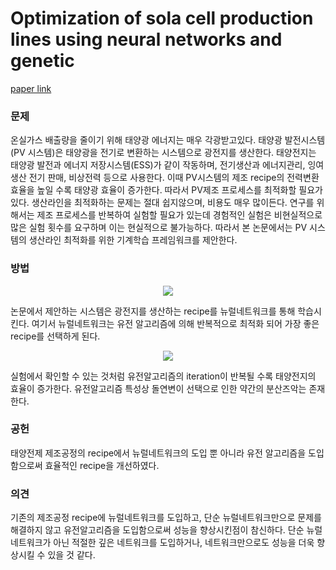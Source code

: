 # Optimization of sola cell production lines using neural networks and genetic

[paper link](https://pubs.acs.org/doi/full/10.1021/acsaem.0c01207)

### 문제

온실가스 배출량을 줄이기 위해 태양광 에너지는 매우 각광받고있다. 태양광 발전시스템(PV 시스템)은 태양광을 전기로 변환하는 시스템으로 광전지를 생산한다.
태양전지는 태양광 발전과 에너지 저장시스템(ESS)가 같이 작동하며, 전기생산과 에너지관리, 잉여생산 전기 판매, 비상전력 등으로 사용한다. 
이때 PV시스템의 제조 recipe의 전력변환 효율을 높일 수록 태양광 효율이 증가한다. 따라서 PV제조 프로세스를 최적화할 필요가 있다.
생산라인을 최적화하는 문제는 절대 쉽지않으며, 비용도 매우 많이든다. 연구를 위해서는 제조 프로세스를 반복하여 실험할 필요가 있는데
경험적인 실험은 비현실적으로 많은 실험 횟수를 요구하며 이는 현실적으로 불가능하다.
따라서 본 논문에서는 PV 시스템의 생산라인 최적화를 위한 기계학습 프레임워크를 제안한다.

### 방법

<p align="center"><img src="buratti2020optimization_1.png"></p>

논문에서 제안하는 시스템은 광전지를 생산하는 recipe를 뉴럴네트워크를 통해 학습시킨다.
여기서 뉴럴네트워크는 유전 알고리즘에 의해 반복적으로 최적화 되어 가장 좋은 recipe를 선택하게 된다. 

<p align="center"><img src="buratti2020optimization_2.png"></p>

실험에서 확인할 수 있는 것처럼 유전알고리즘의 iteration이 반복될 수록 태양전지의 효율이 증가한다. 유전알고리즘 특성상 돌연변이 선택으로 인한
약간의 분산즈악는 존재한다. 

### 공헌

태양전제 제조공정의 recipe에서 뉴럴네트워크의 도입 뿐 아니라 유전 알고리즘을 도입함으로써 효율적인 recipe을 개선하였다.

### 의견

기존의 제조공정 recipe에 뉴럴네트워크를 도입하고, 단순 뉴럴네트워크만으로 문제를 해결하지 않고 유전알고리즘을 도입함으로써 성능을 향상시킨점이 참신하다.
단순 뉴럴네트워크가 아닌 적절한 깊은 네트워크를 도입하거나, 네트워크만으로도 성능을 더욱 향상시킬 수 있을 것 같다.
